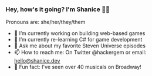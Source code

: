 ### Hey, how's it going? I'm Shanice 👋🏾

Pronouns are: she/her/they/them

- 🔭 I’m currently working on building web-based games
- 🌱 I’m currently re-learning C# for game development
- 💬 Ask me about my favorite Steven Universe episodes
- 📫 How to reach me: On Twitter @hackergem or email: hello@shanice.dev
- 🐶 Fun fact: I've seen over 40 musicals on Broadway!

<!--
**shanicesmith98/shanicesmith98** is a ✨ _special_ ✨ repository because its `README.md` (this file) appears on your GitHub profile.

Here are some ideas to get you started:

- 🔭 I’m currently working on ...
- 🌱 I’m currently learning ...
- 👯 I’m looking to collaborate on ...
- 🤔 I’m looking for help with ...
- 💬 Ask me about ...
- 📫 How to reach me: ...
- 😄 Pronouns: ...
- ⚡ Fun fact: ...
-->
